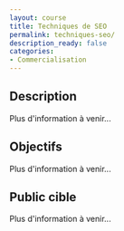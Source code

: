 ```yaml
---
layout: course
title: Techniques de SEO
permalink: techniques-seo/
description_ready: false
categories:
- Commercialisation
---
```

## Description
Plus d'information à venir...

## Objectifs
Plus d'information à venir...

## Public cible
Plus d'information à venir...
